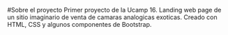 #Sobre el proyecto
Primer proyecto de la Ucamp 16. Landing web page de un sitio imaginario de venta de camaras analogicas exoticas. 
Creado con HTML, CSS y algunos componentes de Bootstrap. 